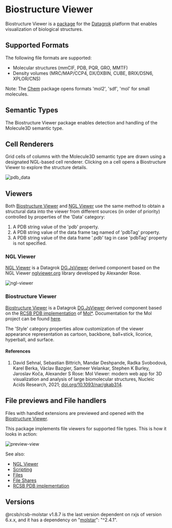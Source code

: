 # Biostructure Viewer

Biostructure Viewer is a [package](https://datagrok.ai/help/develop/#packages) for
the [Datagrok](https://datagrok.ai/) platform that enables visualization of biological structures.

## Supported Formats

The following file formats are supported:

- Molecular structures (mmCIF, PDB, PQR, GRO, MMTF)
- Density volumes (MRC/MAP/CCP4, DX/DXBIN, CUBE, BRIX/DSN6, XPLOR/CNS)

Note: The [Chem](../Chem/README.md) package opens formats 'mol2', 'sdf', 'mol' for small molecules.

## Semantic Types

The Biostructure Viewer package enables detection and handling of the Molecule3D semantic type.

## Cell Renderers

Grid cells of columns with the Molecule3D semantic type are drawn using a designated NGL-based cell renderer. Clicking
on a cell opens a Biostructure Viewer to explore the structure details.

![pdb_data](../../help/uploads/gifs/biostructure-viewer-pdb-data.gif)

## Viewers

Both [Biostructure Viewer](#BiostructureViewer) and [NGL Viewer](#NglViewer) use the same method to obtain
a structural data into the viewer from different sources (in order of priority) controlled by
properties of the 'Data' category:

1. A PDB string value of the 'pdb' property.
2. A PDB string value of the data frame tag named of 'pdbTag' property.
3. A PDB string value of the data frame '.pdb' tag in case 'pdbTag' property is not specified.

### NGL Viewer

[NGL Viewer](./src/viewers/ngl-viewer.ts) is a Datagrok [DG.JsViewer](../../js-api/src/viewer.ts) derived
component based on the NGL Viewer [nglviewer.org](https://nglviewer.org/) library developed by Alexander Rose.

![ngl-viewer](../../help/uploads/gifs/ngl-viewer-open-PDB.gif)

### Biostructure Viewer

[Biostructure Viewer](./src/viewers/molstar-viewer/molstar-viewer.ts) is a Datagrok [DG.JsViewer](../../js-api/src/viewer.ts) derived
component based on the [RCSB PDB implementation](https://github.com/molstar/rcsb-molstar) of
[Mol*](https://github.com/molstar/molstar). Documentation for
the Mol project can be found [here](https://molstar.org/docs/).

The 'Style' category properties allow customization of the viewer appearance representation as cartoon, backbone,
ball+stick, licorice, hyperball, and surface.

#### References

1. David Sehnal, Sebastian Bittrich, Mandar Deshpande, Radka Svobodová, Karel Berka, Václav Bazgier, Sameer Velankar,
   Stephen K Burley, Jaroslav Koča, Alexander S Rose:
   Mol Viewer: modern web app for 3D visualization and analysis of large biomolecular structures,
   Nucleic Acids Research, 2021; [doi.org/10.1093/nar/gkab314](https://doi.org/10.1093/nar/gkab314).

## File previews and File handlers

Files with handled extensions are previewed and opened with the [Biostructure Viewer](#BiostructureViewer).

This package implements file viewers for supported file types. This is how it looks in action:

![preview-view](../../help/uploads/gifs/biostructure-viewer-preview-view-PDB-mmcif.gif)

See also:

- [NGL Viewer](https://nglviewer.org/)
- [Scripting](https://datagrok.ai/help/compute/scripting)
- [Files](https://datagrok.ai/help/access/databases/connectors/files)
- [File Shares](https://datagrok.ai/help/access/files/#file-sharing-and-access-control)
- [RCSB PDB implementation](https://github.com/molstar/rcsb-molstar)

## Versions

@rcsb/rcsb-molstar v1.8.7 is the last version dependent on rxjs of version 6.x.x,
and it has a dependency on "[molstar](https://github.com/molstar/molstar)": "^2.4.1".
